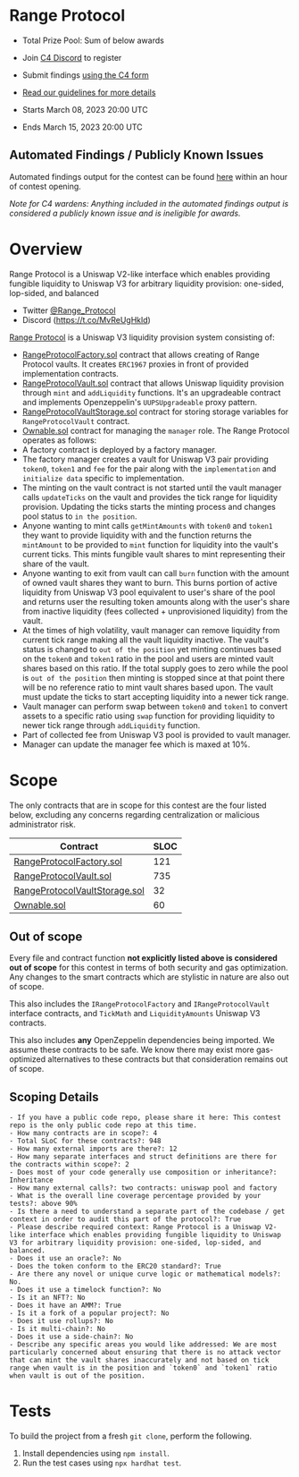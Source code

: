 # Range Protocol
- Total Prize Pool: Sum of below awards

- Join [C4 Discord](https://discord.gg/code4rena) to register
- Submit findings [using the C4 form]()
- [Read our guidelines for more details](https://docs.code4rena.com/roles/wardens)
- Starts  March 08, 2023 20:00 UTC
- Ends March 15, 2023 20:00 UTC

## Automated Findings / Publicly Known Issues

Automated findings output for the contest can be found [here](https://gist.github.com/Picodes/01427c59b07c651699136589541159a7) within an hour of contest opening.

*Note for C4 wardens: Anything included in the automated findings output is considered a publicly known issue and is ineligible for awards.*

# Overview

Range Protocol is a Uniswap V2-like interface which enables providing fungible liquidity to Uniswap V3 for arbitrary liquidity provision: one-sided, lop-sided, and balanced

- Twitter [@Range_Protocol](https://t.co/MvReUgHkld)
- Discord (https://t.co/MvReUgHkld)

[Range Protocol](https://www.rangeprotocol.com/) is a Uniswap V3 liquidity provision system consisting of:
- [RangeProtocolFactory.sol](https://github.com/Range-Protocol/contracts/blob/master/contracts/RangeProtocolFactory.sol) contract that allows creating of Range Protocol vaults. It creates `ERC1967` proxies in front of provided implementation contracts.
- [RangeProtocolVault.sol](https://github.com/Range-Protocol/contracts/blob/master/contracts/RangeProtocolVault.sol) contract that allows Uniswap liquidity provision through `mint` and `addLiquidity` functions. It's an upgradeable contract and implements Openzeppelin's `UUPSUpgradeable` proxy pattern.
- [RangeProtocolVaultStorage.sol](https://github.com/Range-Protocol/contracts/blob/master/contracts/RangeProtocolVaultStorage.sol) contract for storing storage variables for `RangeProtocolVault` contract.
- [Ownable.sol](https://github.com/Range-Protocol/range-protocol-vault/blob/main/contracts/abstract/Ownable.sol) contract for managing the `manager` role.
The Range Protocol operates as follows:
- A factory contract is deployed by a factory manager.
- The factory manager creates a vault for Uniswap V3 pair providing `token0`, `token1` and `fee` for the pair along with the `implementation` and `initialize data` specific to implementation.
- The minting on the vault contract is not started until the vault manager calls `updateTicks` on the vault and provides the tick range for liquidity provision. Updating the ticks starts the minting process and changes pool status to `in the position`.
- Anyone wanting to mint calls `getMintAmounts` with `token0` and `token1` they want to provide liquidity with and the function returns the `mintAmount` to be provided to `mint` function for liquidity into the vault's current ticks. This mints fungible vault shares to mint representing their share of the vault.
- Anyone wanting to exit from vault can call `burn` function with the amount of owned vault shares they want to burn. This burns portion of active liquidity from Uniswap V3 pool equivalent to user's share of the pool and returns user the resulting token amounts along with the user's share from inactive liquidity (fees collected + unprovisioned liquidity) from the vault.
- At the times of high volatility, vault manager can remove liquidity from current tick range making all the vault liquidity inactive. The vault's status is changed to `out of the position` yet minting continues based on the `token0` and `token1` ratio in the pool and users are minted vault shares based on this ratio. If the total supply goes to zero while the pool is `out of the position` then minting is stopped since at that point there will be no reference ratio to mint vault shares based upon. The vault must update the ticks to start accepting liquidity into a newer tick range.
- Vault manager can perform swap between `token0` and `token1` to convert assets to a specific ratio using `swap` function for providing liquidity to newer tick range through `addLiquidity` function. 
- Part of collected fee from Uniswap V3 pool is provided to vault manager.
- Manager can update the manager fee which is maxed at 10%.

# Scope

The only contracts that are in scope for this contest are the four listed below, excluding any concerns regarding centralization or malicious administrator risk.

| Contract                                                                                                                        | SLOC | 
|---------------------------------------------------------------------------------------------------------------------------------|--| 
| [RangeProtocolFactory.sol](https://github.com/Range-Protocol/range-protocol-vault/blob/main/contracts/RangeProtocolFactory.sol) | 121 | 
| [RangeProtocolVault.sol](https://github.com/Range-Protocol/range-protocol-vault/blob/main/contracts/RangeProtocolVault.sol)     | 735 |
| [RangeProtocolVaultStorage.sol](https://github.com/Range-Protocol/range-protocol-vault/blob/main/contracts/RangeProtocolVaultStorage.sol) | 32 | 
| [Ownable.sol](https://github.com/Range-Protocol/range-protocol-vault/blob/main/contracts/abstract/Ownable.sol)                  | 60 |

## Out of scope

Every file and contract function **not explicitly listed above is considered out of scope** for this contest in terms of both security and gas optimization. Any changes to the smart contracts which are stylistic in nature are also out of scope.

This also includes the `IRangeProtocolFactory` and `IRangeProtocolVault` interface contracts, and `TickMath` and `LiquidityAmounts` Uniswap V3 contracts.

This also includes **any** OpenZeppelin dependencies being imported. We assume these contracts to be safe. We know there may exist more gas-optimized alternatives to these contracts but that consideration remains out of scope.

## Scoping Details
```
- If you have a public code repo, please share it here: This contest repo is the only public code repo at this time.
- How many contracts are in scope?: 4
- Total SLoC for these contracts?: 948
- How many external imports are there?: 12
- How many separate interfaces and struct definitions are there for the contracts within scope?: 2
- Does most of your code generally use composition or inheritance?: Inheritance
- How many external calls?: two contracts: uniswap pool and factory
- What is the overall line coverage percentage provided by your tests?: above 90%
- Is there a need to understand a separate part of the codebase / get context in order to audit this part of the protocol?: True
- Please describe required context: Range Protocol is a Uniswap V2-like interface which enables providing fungible liquidity to Uniswap V3 for arbitrary liquidity provision: one-sided, lop-sided, and balanced.
- Does it use an oracle?: No
- Does the token conform to the ERC20 standard?: True
- Are there any novel or unique curve logic or mathematical models?: No.
- Does it use a timelock function?: No
- Is it an NFT?: No
- Does it have an AMM?: True
- Is it a fork of a popular project?: No  
- Does it use rollups?: No
- Is it multi-chain?: No
- Does it use a side-chain?: No
- Describe any specific areas you would like addressed: We are most particularly concerned about ensuring that there is no attack vector that can mint the vault shares inaccurately and not based on tick range when vault is in the position and `token0` and `token1` ratio when vault is out of the position.
```

# Tests

To build the project from a fresh `git clone`, perform the following.
1. Install dependencies using `npm install`.
2. Run the test cases using `npx hardhat test`.